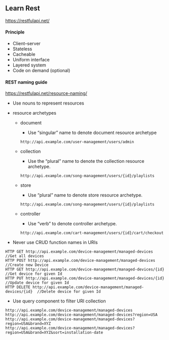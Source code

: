 ## Learn Rest

https://restfulapi.net/

#### Principle

- Client–server
- Stateless
- Cacheable
- Uniform interface
- Layered system
- Code on demand (optional) 

#### REST naming guide

https://restfulapi.net/resource-naming/

- Use nouns to represent resources
- resource archetypes
    - document
        - Use “singular” name to denote document resource archetype
        
        ```
        http://api.example.com/user-management/users/admin
        ```
    
    - collection
        - Use the “plural” name to denote the collection resource archetype.
        
        ```
        http://api.example.com/song-management/users/{id}/playlists
        ```
    
    - store
        - Use “plural” name to denote store resource archetype.

        ```
        http://api.example.com/song-management/users/{id}/playlists
        ```
    
    - controller
        - Use “verb” to denote controller archetype.

        ```
        http://api.example.com/cart-management/users/{id}/cart/checkout
        ```

- Never use CRUD function names in URIs

```
HTTP GET http://api.example.com/device-management/managed-devices  //Get all devices
HTTP POST http://api.example.com/device-management/managed-devices  //Create new Device
HTTP GET http://api.example.com/device-management/managed-devices/{id}  //Get device for given Id
HTTP PUT http://api.example.com/device-management/managed-devices/{id}  //Update device for given Id
HTTP DELETE http://api.example.com/device-management/managed-devices/{id}  //Delete device for given Id
```

- Use query component to filter URI collection

```
http://api.example.com/device-management/managed-devices
http://api.example.com/device-management/managed-devices?region=USA
http://api.example.com/device-management/managed-devices?region=USA&brand=XYZ
http://api.example.com/device-management/managed-devices?region=USA&brand=XYZ&sort=installation-date
```